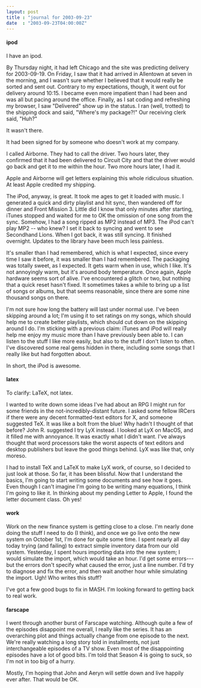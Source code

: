 ```yaml
---
layout: post
title : "journal for 2003-09-23"
date  : "2003-09-23T04:00:00Z"
---
```

<h4>ipod</h4>I have an ipod.

By Thursday night, it had left Chicago and the site was predicting delivery for 2003-09-19.  On Friday, I saw that it had arrived in Allentown at seven in the morning, and I wasn't sure whether I believed that it would really be sorted and sent out.  Contrary to my expectations, though, it went out for delivery around 10:15.  I became even more impatient than I had been and was all but pacing around the office.  Finally, as I sat coding and refreshing my browser, I saw "Delivered" show up in the status.  I ran (well, trotted) to the shipping dock and said, "Where's my package?!"  Our receiving clerk said, "Huh?"

It wasn't there.

It had been signed for by someone who doesn't work at my company.

I called Airborne.  They had to call the driver.  Two hours later, they confirmed that it had been delivered to Circuit City and that the driver would go back and get it to me within the hour.  Two more hours later, I had it.

Apple and Airborne will get letters explaining this whole ridiculous situation. At least Apple credited my shipping.

The iPod, anyway, is great.  It took me ages to get it loaded with music.  I generated a quick and dirty playlist and hit sync, then wandered off for dinner and Front Mission 3.  Little did I know that only minutes after starting, iTunes stopped and waited for me to OK the omission of one song from the sync. Somehow, I had a song ripped as MP2 instead of MP3.  The iPod can't play MP2 -- who knew?  I set it back to syncing and went to see Secondhand Lions.  When I got back, it was still syncing.  It finished overnight.  Updates to the library have been much less painless.

It's smaller than I had remembered, which is what I expected, since every time I saw it before, it was smaller than I had remembered.  The packaging was totally sweet, as I expected.  It gets warm when in use, which I like.  It's not annoyingly warm, but it's around body temperature.  Once again, Apple hardware seems sort of alive.  I've encountered a glitch or two, but nothing that a quick reset hasn't fixed.  It sometimes takes a while to bring up a list of songs or albums, but that seems reasonable, since there are some nine thousand songs on there.

I'm not sure how long the battery will last under normal use.  I've been skipping around a lot; I'm using it to set ratings on my songs, which should help me to create better playlists, which should cut down on the skipping around I do.  I'm sticking with a previous claim:  iTunes and iPod will really help me enjoy my music more than I have previously been able to.  I can listen to the stuff I like more easily, but also to the stuff I don't listen to often. I've discovered some real gems hidden in there, including some songs that I really like but had forgotten about.

In short, the iPod is awesome.<h4>latex</h4>To clarify: LaTeX, not latex.

I wanted to write down some ideas I've had about an RPG I might run for some friends in the not-incredibly-distant future.  I asked some fellow IRCers if there were any decent formatted-text editors for X, and someone suggested TeX. It was like a bolt from the blue!  Why hadn't I thought of that before?  John R. suggested I try LyX instead.  I looked at LyX on MacOS, and it filled me with annoyance.  It was exactly what I didn't want.  I've always thought that word processors take the worst aspects of text editors and desktop publishers but leave the good things behind.  LyX was like that, only moreso.

I had to install TeX and LaTeX to make LyX work, of course, so I decided to just look at those.  So far, it has been blissful.  Now that I understand the basics, I'm going to start writing some documents and see how it goes.  Even though I can't imagine I'm going to be writing many equations, I think I'm going to like it.  In thinking about my pending Letter to Apple, I found the letter document class.  Oh yes!<h4>work</h4>Work on the new finance system is getting close to a close.  I'm nearly done doing the stuff I need to do (I think), and once we go live onto the new system on October 1st, I'm done for quite some time.  I spent nearly all day today trying (and failing) to extract simple inventory data from our old system. Yesterday, I spent hours importing data into the new system; I would simulate the import, which would take an hour.  I'd get some errors---but the errors don't specify what caused the error, just a line number.  I'd try to diagnose and fix the error, and then wait another hour while simulating the import. Ugh!  Who writes this stuff?

I've got a few good bugs to fix in MASH.  I'm looking forward to getting back to real work.<h4>farscape</h4>I went through another burst of Farscape watching.  Although quite a few of the episodes disappoint me overall, I really like the series.  It has an overarching plot and things actually change from one episode to the next. We're really watching a long story told in installments, not just interchangeable episodes of a TV show.  Even most of the disappointing episodes have a lot of good bits.  I'm told that Season 4 is going to suck, so I'm not in too big of a hurry.

Mostly, I'm hoping that John and Aeryn will settle down and live happily ever after.  That would be OK.

